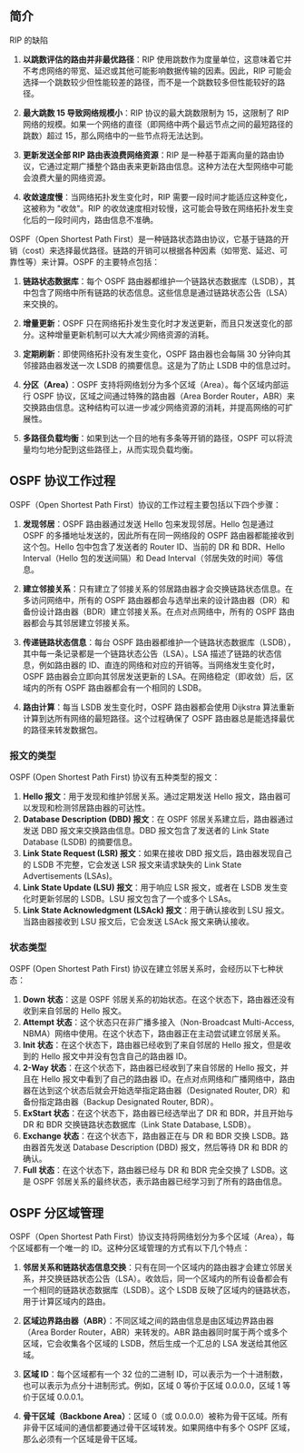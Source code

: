 ## 简介

RIP 的缺陷

1. **以跳数评估的路由并非最优路径**：RIP 使用跳数作为度量单位，这意味着它并不考虑网络的带宽、延迟或其他可能影响数据传输的因素。因此，RIP 可能会选择一个跳数较少但性能较差的路径，而不是一个跳数较多但性能较好的路径。

2. **最大跳数 15 导致网络规模小**：RIP 协议的最大跳数限制为 15，这限制了 RIP 网络的规模。如果一个网络的直径（即网络中两个最远节点之间的最短路径的跳数）超过 15，那么网络中的一些节点将无法达到。

3. **更新发送全部 RIP 路由表浪费网络资源**：RIP 是一种基于距离向量的路由协议，它通过定期广播整个路由表来更新路由信息。这种方法在大型网络中可能会浪费大量的网络资源。

4. **收敛速度慢**：当网络拓扑发生变化时，RIP 需要一段时间才能适应这种变化，这被称为 "收敛"。RIP 的收敛速度相对较慢，这可能会导致在网络拓扑发生变化后的一段时间内，路由信息不准确。

OSPF（Open Shortest Path First）是一种链路状态路由协议，它基于链路的开销（cost）来选择最优路径。链路的开销可以根据各种因素（如带宽、延迟、可靠性等）来计算。OSPF 的主要特点包括：

1. **链路状态数据库**：每个 OSPF 路由器都维护一个链路状态数据库（LSDB），其中包含了网络中所有链路的状态信息。这些信息是通过链路状态公告（LSA）来交换的。

2. **增量更新**：OSPF 只在网络拓扑发生变化时才发送更新，而且只发送变化的部分。这种增量更新机制可以大大减少网络资源的消耗。

3. **定期刷新**：即使网络拓扑没有发生变化，OSPF 路由器也会每隔 30 分钟向其邻接路由器发送一次 LSDB 的摘要信息。这是为了防止 LSDB 中的信息过时。

4. **分区（Area）**：OSPF 支持将网络划分为多个区域（Area）。每个区域内部运行 OSPF 协议，区域之间通过特殊的路由器（Area Border Router，ABR）来交换路由信息。这种结构可以进一步减少网络资源的消耗，并提高网络的可扩展性。

5. **多路径负载均衡**：如果到达一个目的地有多条等开销的路径，OSPF 可以将流量均匀地分配到这些路径上，从而实现负载均衡。

## OSPF 协议工作过程

OSPF（Open Shortest Path First）协议的工作过程主要包括以下四个步骤：

1. **发现邻居**：OSPF 路由器通过发送 Hello 包来发现邻居。Hello 包是通过 OSPF 的多播地址发送的，因此所有在同一网络段的 OSPF 路由器都能接收到这个包。Hello 包中包含了发送者的 Router ID、当前的 DR 和 BDR、Hello Interval（Hello 包的发送间隔）和 Dead Interval（邻居失效的时间）等信息。

2. **建立邻接关系**：只有建立了邻接关系的邻居路由器才会交换链路状态信息。在多访问网络中，所有的 OSPF 路由器都会与选举出来的设计路由器（DR）和备份设计路由器（BDR）建立邻接关系。在点对点网络中，所有的 OSPF 路由器都会与其邻居建立邻接关系。

3. **传递链路状态信息**：每台 OSPF 路由器都维护一个链路状态数据库（LSDB），其中每一条记录都是一个链路状态公告（LSA）。LSA 描述了链路的状态信息，例如路由器的 ID、直连的网络和对应的开销等。当网络发生变化时，OSPF 路由器会立即向其邻居发送更新的 LSA。在网络稳定（即收敛）后，区域内的所有 OSPF 路由器都会有一个相同的 LSDB。

4. **路由计算**：每当 LSDB 发生变化时，OSPF 路由器都会使用 Dijkstra 算法重新计算到达所有网络的最短路径。这个过程确保了 OSPF 路由器总是能选择最优的路径来转发数据包。

### 报文的类型

OSPF (Open Shortest Path First) 协议有五种类型的报文：

1. **Hello 报文**：用于发现和维护邻居关系。通过定期发送 Hello 报文，路由器可以发现和检测邻居路由器的可达性。
2. **Database Description (DBD) 报文**：在 OSPF 邻居关系建立后，路由器通过发送 DBD 报文来交换路由信息。DBD 报文包含了发送者的 Link State Database (LSDB) 的摘要信息。
3. **Link State Request (LSR) 报文**：如果在接收 DBD 报文后，路由器发现自己的 LSDB 不完整，它会发送 LSR 报文来请求缺失的 Link State Advertisements (LSAs)。
4. **Link State Update (LSU) 报文**：用于响应 LSR 报文，或者在 LSDB 发生变化时更新邻居的 LSDB。LSU 报文包含了一个或多个 LSAs。
5. **Link State Acknowledgment (LSAck) 报文**：用于确认接收到 LSU 报文。当路由器接收到 LSU 报文后，它会发送 LSAck 报文来确认接收。

### 状态类型

OSPF (Open Shortest Path First) 协议在建立邻居关系时，会经历以下七种状态：

1. **Down 状态**：这是 OSPF 邻居关系的初始状态。在这个状态下，路由器还没有收到来自邻居的 Hello 报文。
2. **Attempt 状态**：这个状态只在非广播多接入（Non-Broadcast Multi-Access, NBMA）网络中使用。在这个状态下，路由器正在主动尝试建立邻居关系。
3. **Init 状态**：在这个状态下，路由器已经收到了来自邻居的 Hello 报文，但是收到的 Hello 报文中并没有包含自己的路由器 ID。
4. **2-Way 状态**：在这个状态下，路由器已经收到了来自邻居的 Hello 报文，并且在 Hello 报文中看到了自己的路由器 ID。在点对点网络和广播网络中，路由器在达到这个状态后就会开始选举指定路由器（Designated Router, DR）和备份指定路由器（Backup Designated Router, BDR）。
5. **ExStart 状态**：在这个状态下，路由器已经选举出了 DR 和 BDR，并且开始与 DR 和 BDR 交换链路状态数据库（Link State Database, LSDB）。
6. **Exchange 状态**：在这个状态下，路由器正在与 DR 和 BDR 交换 LSDB。路由器首先发送 Database Description (DBD) 报文，然后等待 DR 和 BDR 的确认。
7. **Full 状态**：在这个状态下，路由器已经与 DR 和 BDR 完全交换了 LSDB。这是 OSPF 邻居关系的最终状态，表示路由器已经学习到了所有的路由信息。

## OSPF 分区域管理

OSPF（Open Shortest Path First）协议支持将网络划分为多个区域（Area），每个区域都有一个唯一的 ID。这种分区域管理的方式有以下几个特点：

1. **邻居关系和链路状态信息交换**：只有在同一个区域内的路由器才会建立邻居关系，并交换链路状态公告（LSA）。收敛后，同一个区域内的所有设备都会有一个相同的链路状态数据库（LSDB）。这个 LSDB 反映了区域内的链路状态，用于计算区域内的路由。

2. **区域边界路由器（ABR）**：不同区域之间的路由信息是由区域边界路由器（Area Border Router，ABR）来转发的。ABR 路由器同时属于两个或多个区域，它会收集各个区域的 LSDB，然后生成一个汇总的 LSA 发送给其他区域。

3. **区域 ID**：每个区域都有一个 32 位的二进制 ID，可以表示为一个十进制数，也可以表示为点分十进制形式。例如，区域 0 等价于区域 0.0.0.0，区域 1 等价于区域 0.0.0.1。

4. **骨干区域（Backbone Area）**：区域 0（或 0.0.0.0）被称为骨干区域。所有非骨干区域间的通信都要通过骨干区域转发。如果网络中有多个 OSPF 区域，那么必须有一个区域是骨干区域。
